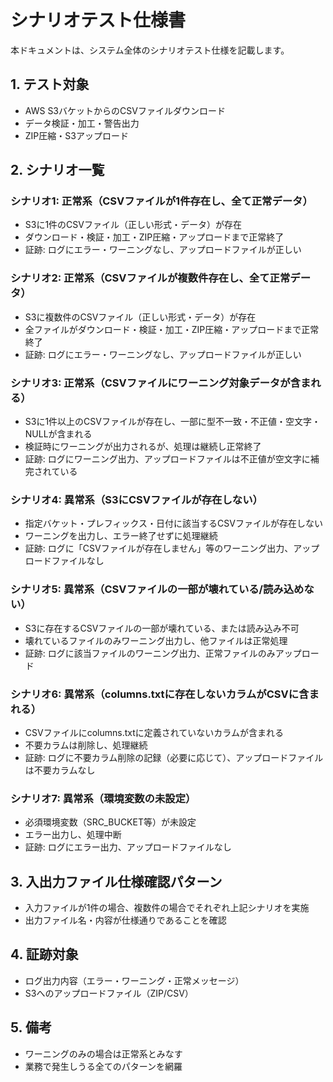 # シナリオテスト仕様書

本ドキュメントは、システム全体のシナリオテスト仕様を記載します。

## 1. テスト対象
- AWS S3バケットからのCSVファイルダウンロード
- データ検証・加工・警告出力
- ZIP圧縮・S3アップロード

## 2. シナリオ一覧

### シナリオ1: 正常系（CSVファイルが1件存在し、全て正常データ）
- S3に1件のCSVファイル（正しい形式・データ）が存在
- ダウンロード・検証・加工・ZIP圧縮・アップロードまで正常終了
- 証跡: ログにエラー・ワーニングなし、アップロードファイルが正しい

### シナリオ2: 正常系（CSVファイルが複数件存在し、全て正常データ）
- S3に複数件のCSVファイル（正しい形式・データ）が存在
- 全ファイルがダウンロード・検証・加工・ZIP圧縮・アップロードまで正常終了
- 証跡: ログにエラー・ワーニングなし、アップロードファイルが正しい

### シナリオ3: 正常系（CSVファイルにワーニング対象データが含まれる）
- S3に1件以上のCSVファイルが存在し、一部に型不一致・不正値・空文字・NULLが含まれる
- 検証時にワーニングが出力されるが、処理は継続し正常終了
- 証跡: ログにワーニング出力、アップロードファイルは不正値が空文字に補完されている

### シナリオ4: 異常系（S3にCSVファイルが存在しない）
- 指定バケット・プレフィックス・日付に該当するCSVファイルが存在しない
- ワーニングを出力し、エラー終了せずに処理継続
- 証跡: ログに「CSVファイルが存在しません」等のワーニング出力、アップロードファイルなし

### シナリオ5: 異常系（CSVファイルの一部が壊れている/読み込めない）
- S3に存在するCSVファイルの一部が壊れている、または読み込み不可
- 壊れているファイルのみワーニング出力し、他ファイルは正常処理
- 証跡: ログに該当ファイルのワーニング出力、正常ファイルのみアップロード

### シナリオ6: 異常系（columns.txtに存在しないカラムがCSVに含まれる）
- CSVファイルにcolumns.txtに定義されていないカラムが含まれる
- 不要カラムは削除し、処理継続
- 証跡: ログに不要カラム削除の記録（必要に応じて）、アップロードファイルは不要カラムなし

### シナリオ7: 異常系（環境変数の未設定）
- 必須環境変数（SRC_BUCKET等）が未設定
- エラー出力し、処理中断
- 証跡: ログにエラー出力、アップロードファイルなし

## 3. 入出力ファイル仕様確認パターン
- 入力ファイルが1件の場合、複数件の場合でそれぞれ上記シナリオを実施
- 出力ファイル名・内容が仕様通りであることを確認

## 4. 証跡対象
- ログ出力内容（エラー・ワーニング・正常メッセージ）
- S3へのアップロードファイル（ZIP/CSV）

## 5. 備考
- ワーニングのみの場合は正常系とみなす
- 業務で発生しうる全てのパターンを網羅
